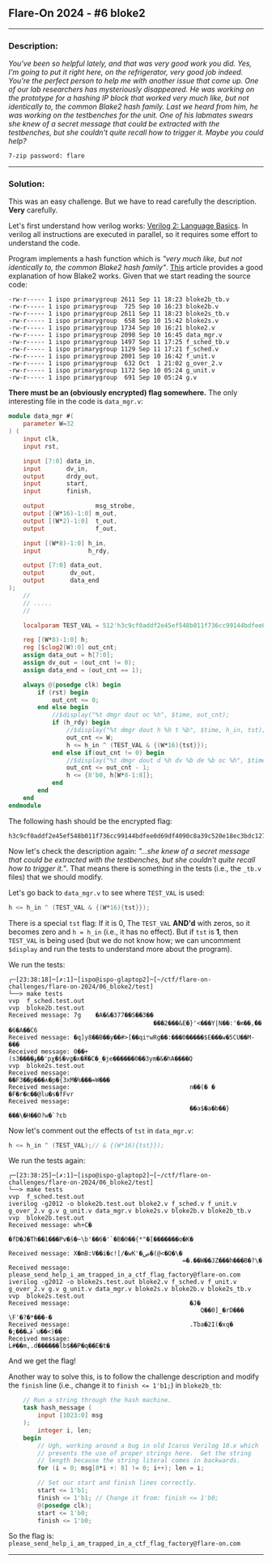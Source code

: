 ## Flare-On 2024 - #6 bloke2
___

### Description: 

*You've been so helpful lately, and that was very good work you did.*
*Yes, I'm going to put it right here, on the refrigerator, very good job indeed.*
*You're the perfect person to help me with another issue that come up.*
*One of our lab researchers has mysteriously disappeared.*
*He was working on the prototype for a hashing IP block that worked very much like, but not identically to, the common Blake2 hash family.*
*Last we heard from him, he was working on the testbenches for the unit.*
*One of his labmates swears she knew of a secret message that could be extracted with the testbenches, but she couldn't quite recall how to trigger it.*
*Maybe you could help?*

`7-zip password: flare`
___

### Solution:

This was an easy challenge. But we have to read carefully the description. **Very** carefully.

Let's first understand how verilog works:
[Verilog 2: Language Basics](https://www.ece.ucdavis.edu/~bbaas/281/notes/Handout12.verilog2.pdf).
In verilog all instructions are executed in parallel, so it requires some effort to understand
the code.

Program implements a hash function which is *"very much like, but not identically to, the common
Blake2 hash family"*. [This](https://gist.github.com/sooryan/8d1b2c19bf0b971c11366b0680908d4b)
article provides a good explanation of how Blake2 works. Given that we start reading the source
code:
```
-rw-r----- 1 ispo primarygroup 2611 Sep 11 18:23 bloke2b_tb.v
-rw-r----- 1 ispo primarygroup  725 Sep 10 16:23 bloke2b.v
-rw-r----- 1 ispo primarygroup 2611 Sep 11 18:23 bloke2s_tb.v
-rw-r----- 1 ispo primarygroup  658 Sep 10 15:42 bloke2s.v
-rw-r----- 1 ispo primarygroup 1734 Sep 10 16:21 bloke2.v
-rw-r----- 1 ispo primarygroup 2098 Sep 10 16:45 data_mgr.v
-rw-r----- 1 ispo primarygroup 1497 Sep 11 17:25 f_sched_tb.v
-rw-r----- 1 ispo primarygroup 1129 Sep 11 17:21 f_sched.v
-rw-r----- 1 ispo primarygroup 2001 Sep 10 16:42 f_unit.v
-rw-r----- 1 ispo primarygroup  632 Oct  1 21:02 g_over_2.v
-rw-r----- 1 ispo primarygroup 1172 Sep 10 05:24 g_unit.v
-rw-r----- 1 ispo primarygroup  691 Sep 10 05:24 g.v
```

**There must be an (obviously encrypted) flag somewhere.** The only interesting file in the code
is `data_mgr.v`:
```verilog
module data_mgr #(
    parameter W=32
) (
    input clk,
    input rst,

    input [7:0] data_in,
    input       dv_in,
    output      drdy_out,
    input       start,
    input       finish,

    output              msg_strobe,
    output [(W*16)-1:0] m_out,
    output [(W*2)-1:0]  t_out,
    output              f_out,

    input [(W*8)-1:0] h_in,
    input             h_rdy,

    output [7:0] data_out,
    output       dv_out,
    output       data_end
);
    //
    // .....
    //

    localparam TEST_VAL = 512'h3c9cf0addf2e45ef548b011f736cc99144bdfee0d69df4090c8a39c520e18ec3bdc1277aad1706f756affca41178dac066e4beb8ab7dd2d1402c4d624aaabe40;

    reg [(W*8)-1:0] h;
    reg [$clog2(W):0] out_cnt;
    assign data_out = h[7:0];
    assign dv_out = (out_cnt != 0);
    assign data_end = (out_cnt == 1);

    always @(posedge clk) begin
        if (rst) begin 
            out_cnt <= 0;
        end else begin
            //$display("%t dmgr dout oc %h", $time, out_cnt);
            if (h_rdy) begin
                //$display("%t dmgr dout h %h t %b", $time, h_in, tst);
                out_cnt <= W;
                h <= h_in ^ (TEST_VAL & {(W*16){tst}});
            end else if(out_cnt != 0) begin
                //$display("%t dmgr dout d %h dv %b de %b oc %h", $time, data_out, dv_out, data_end, out_cnt);
                out_cnt <= out_cnt - 1;
                h <= {8'b0, h[W*8-1:8]};
            end
        end
    end
endmodule
```

The following hash should be the encrypted flag:
```
h3c9cf0addf2e45ef548b011f736cc99144bdfee0d69df4090c8a39c520e18ec3bdc1277aad1706f756affca41178dac066e4beb8ab7dd2d1402c4d624aaabe40
```

Now let's check the description again: *"...she knew of a secret message that could be extracted
with the testbenches, but she couldn't quite recall how to trigger it."*. That means there is
something in the tests (i.e., the `_tb.v` files) that we should modify.

Let's go back to `data_mgr.v` to see where `TEST_VAL` is used:
```verilog
h <= h_in ^ (TEST_VAL & {(W*16){tst}});
```

There is a special `tst` flag: If it is 0, The `TEST_VAL` **AND'd** with zeros, so it becomes zero
and `h = h_in` (i.e., it has no effect). But if `tst` is **1**, then `TEST_VAL` is being used
(but we do not know how; we can uncomment `$display` and run the tests to understand more about
the program).

We run the tests:
```
┌─[23:38:18]─[✗:1]─[ispo@ispo-glaptop2]─[~/ctf/flare-on-challenges/flare-on-2024/06_bloke2/test]
└──> make tests
vvp  f_sched.test.out
vvp  bloke2b.test.out
Received message: 7ց    �A�&�377��S��3��
                                        ���2���&E�}'<���Y|N��:'�ԟ��,ً�� �6�A��C6
Received message: �q]y8��B��y��#>[��qi܊wRg��:���0�����$E���w�5CU��M-���
Received message: 0��+(s3����ۈ��'pɣ�$�vg�x�Ӝ�C�_�je������0��3ym�&�hA����Q
vvp  bloke2s.test.out
Received message:                                 ��F3��p���٨�p�{3xM�%���=W��� 
Received message:                                 n��(� � �F�r�c��@lu�s�fFvr
Received message:                                 
                                                  ��a$�a�b��}���\�H��O?w�`?εb
```

Now let's comment out the effects of `tst` in `data_mgr.v`:
```verilog
h <= h_in ^ (TEST_VAL);// & {(W*16){tst}});
```

We run the tests again:
```
┌─[23:38:25]─[✗:1]─[ispo@ispo-glaptop2]─[~/ctf/flare-on-challenges/flare-on-2024/06_bloke2/test]
└──> make tests
vvp  f_sched.test.out
iverilog -g2012 -o bloke2b.test.out bloke2.v f_sched.v f_unit.v g_over_2.v g.v g_unit.v data_mgr.v bloke2s.v bloke2b.v bloke2b_tb.v
vvp  bloke2b.test.out
Received message: wh+C�
                       �fD�J�Th��1���Pv�ŝ�~\b'��6�'`�B�0��{*"�[�������o�K�

Received message: X�mB:V��i�c![/�wK'�ڝ�(@<�Q�\�
                                                =�.��W��JZ���h���Β�?\�
Received message: please_send_help_i_am_trapped_in_a_ctf_flag_factory@flare-on.com
iverilog -g2012 -o bloke2s.test.out bloke2.v f_sched.v f_unit.v g_over_2.v g.v g_unit.v data_mgr.v bloke2s.v bloke2b.v bloke2s_tb.v
vvp  bloke2s.test.out
Received message:                                 �J�
                                                     Q��0]_�rD��� \F٬�?�*���-�
Received message:                                 .Tba�2I(�xq�
�̣;���ڦ`u��<)��
Received message:                                 L#��m,.d������lb$��P�q��E�t�
```

And we get the flag!

Another way to solve this, is to follow the challenge description and modify the `finish` line 
(i.e., change it to `finish <= 1'b1;`) in `bloke2b_tb`:
```verilog
    // Run a string through the hash machine.
    task hash_message (
        input [1023:0] msg
    );
        integer i, len;
    begin
        // Ugh, working around a bug in old Icarus Verilog 10.x which
        // prevents the use of proper strings here.  Get the string
        // length because the string literal comes in backwards.
        for (i = 0; msg[8*i +: 8] != 0; i++); len = i;

        // Set our start and finish lines correctly.
        start <= 1'b1;
        finish <= 1'b1; // Change it from: finish <= 1'b0; 
        @(posedge clk);
        start <= 1'b0;
        finish <= 1'b0;
```

So the flag is: `please_send_help_i_am_trapped_in_a_ctf_flag_factory@flare-on.com`
___
